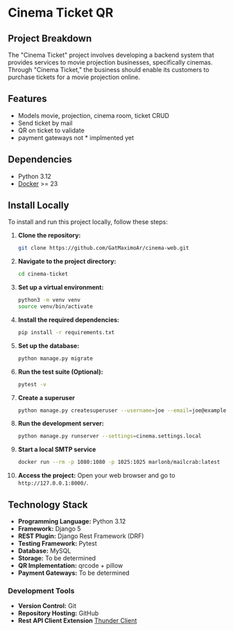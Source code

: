 # Cinema Ticket QR

## Project Breakdown

The "Cinema Ticket" project involves developing a backend system that provides services to movie projection businesses, specifically cinemas. Through "Cinema Ticket," the business should enable its customers to purchase tickets for a movie projection online.

## Features
- Models movie, projection, cinema room, ticket CRUD
- Send ticket by mail
- QR on ticket to validate
- payment gateways not * implmented yet

## Dependencies

- Python 3.12
- [Docker](https://docs.docker.com/get-started/) >= 23

## Install Locally

To install and run this project locally, follow these steps:

1. **Clone the repository:**
   ```bash
   git clone https://github.com/GatMaximoAr/cinema-web.git
   ```
2. **Navigate to the project directory:**
   ```bash
   cd cinema-ticket
   ```
3. **Set up a virtual environment:**
   ```bash
   python3 -m venv venv
   source venv/bin/activate
   ```
4. **Install the required dependencies:**
   ```bash
   pip install -r requirements.txt
   ```
5. **Set up the database:**
   ```bash
   python manage.py migrate
   ```

6. **Run the test suite (Optional):**
   ```bash
   pytest -v
   ```


7. **Create a superuser**
   ```bash
   python manage.py createsuperuser --username=joe --email=joe@example.com
   ```

8. **Run the development server:**
   ```bash
   python manage.py runserver --settings=cinema.settings.local
   ```

9. **Start a local SMTP service**
   ```bash
   docker run --rm -p 1080:1080 -p 1025:1025 marlonb/mailcrab:latest
   ```

10. **Access the project:**
   Open your web browser and go to `http://127.0.0.1:8000/`.

## Technology Stack

- **Programming Language:** Python 3.12
- **Framework:** Django 5
- **REST Plugin:** Django Rest Framework (DRF)
- **Testing Framework:** Pytest
- **Database:** MySQL
- **Storage:** To be determined
- **QR Implementation:** qrcode + pillow
- **Payment Gateways:** To be determined

### Development Tools

- **Version Control:** Git
- **Repository Hosting:** GitHub
- **Rest API Client Extension** [Thunder Client](https://docs.thunderclient.com/)